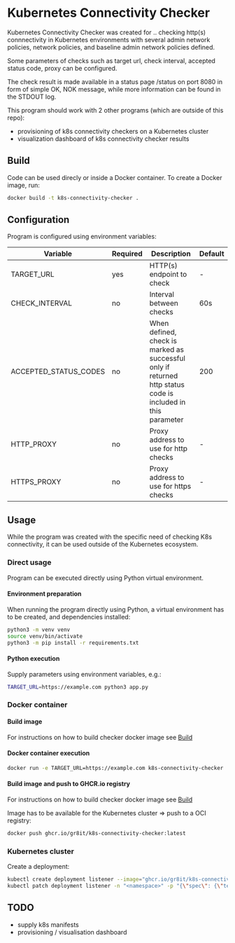 # Kubernetes Connectivity Checker

Kubernetes Connectivity Checker was created for .. checking http(s) connnectivity in Kubernetes environments with several admin network policies, network policies, and baseline admin network policies defined.

Some parameters of checks such as target url, check interval, accepted status code, proxy can be configured.

The check result is made available in a status page /status on port 8080 in form of simple OK, NOK message, while more information can be found in the STDOUT log.

This program should work with 2 other programs (which are outside of this repo):

- provisioning of k8s connectivity checkers on a Kubernetes cluster
- visualization dashboard of k8s connectivity checker results

## Build

Code can be used direcly or inside a Docker container. To create a Docker image, run:

```bash
docker build -t k8s-connectivity-checker .
```

## Configuration

Program is configured using environment variables:

|Variable|Required|Description|Default|
|--------|--------|-----------|-------|
|TARGET_URL|yes|HTTP(s) endpoint to check|-|
|CHECK_INTERVAL|no|Interval between checks|60s|
|ACCEPTED_STATUS_CODES|no|When defined, check is marked as successful only if returned http status code is included in this parameter|200|
|HTTP_PROXY|no|Proxy address to use for http checks|-|
|HTTPS_PROXY|no|Proxy address to use for https checks|-|

## Usage

While the program was created with the specific need of checking K8s connectivity, it can be used outside of the Kubernetes ecosystem.

### Direct usage

Program can be executed directly using Python virtual environment.

#### Environment preparation

When running the program directly using Python, a virtual environment has to be created, and dependencies installed:

```bash
python3 -m venv venv
source venv/bin/activate
python3 -m pip install -r requirements.txt
```

#### Python execution

Supply parameters using environment variables, e.g.:

```bash
TARGET_URL=https://example.com python3 app.py
```

### Docker container

#### Build image

For instructions on how to build checker docker image see [Build](#build)

#### Docker container execution

```bash
docker run -e TARGET_URL=https://example.com k8s-connectivity-checker
```

#### Build image and push to GHCR.io registry

For instructions on how to build checker docker image see [Build](#build)

Image has to be available for the Kubernetes cluster => push to a OCI registry:

```bash
docker push ghcr.io/gr8it/k8s-connectivity-checker:latest
```

### Kubernetes cluster

Create a deployment:

```bash
kubectl create deployment listener --image="ghcr.io/gr8it/k8s-connectivity-checker:latest" -n "<namespace>"
kubectl patch deployment listener -n "<namespace>" -p "{\"spec\": {\"template\": {\"spec\": {\"imagePullSecrets\": [{\"name\": \"<secret-with-docker-credentials>\"}], \"containers\": [{\"name\": \"k8s-connectivity-checker\", \"env\": [{\"name\": \"TARGET_URL\", \"value\": \"http://listener:8080/status\"}]}]}}}}"
```

## TODO

- supply k8s manifests
- provisioning / visualisation dashboard
